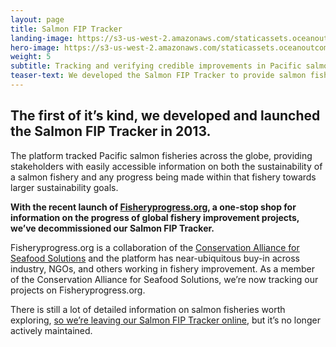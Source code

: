```yaml
---
layout: page 
title: Salmon FIP Tracker
landing-image: https://s3-us-west-2.amazonaws.com/staticassets.oceanoutcomes.org/rollover+images/tracker-hover.jpg
hero-image: https://s3-us-west-2.amazonaws.com/staticassets.oceanoutcomes.org/hero+photos/trackerhero.jpg
weight: 5
subtitle: Tracking and verifying credible improvements in Pacific salmon fisheries.
teaser-text: We developed the Salmon FIP Tracker to provide salmon fishery stakeholders with easily accessible information on the sustainability status of global salmon fisheries.
---
```

## The first of it’s kind, we developed and launched the Salmon FIP Tracker in 2013.

The platform tracked Pacific salmon fisheries across the globe, providing stakeholders with easily accessible information on both the sustainability of a salmon fishery and any progress being made within that fishery towards larger sustainability goals.

**With the recent launch of <a href="http://fisheryprogress.org/" target="_blank">Fisheryprogress.org</a>, a one-stop shop for information on the progress of global fishery improvement projects, we’ve decommissioned our Salmon FIP Tracker.**

Fisheryprogress.org is a collaboration of the <a href="http://www.solutionsforseafood.org/" target="_blank">Conservation Alliance for Seafood Solutions</a> and the platform has near-ubiquitous buy-in across industry, NGOs, and others working in fishery improvement. As a member of the Conservation Alliance for Seafood Solutions, we’re now tracking our projects on Fisheryprogress.org. 

There is still a lot of detailed information on salmon fisheries worth exploring, <a href="http://www.salmonfippartnership.org/fip" target="_blank">so we’re leaving our Salmon FIP Tracker online</a>, but it’s no longer actively maintained.
